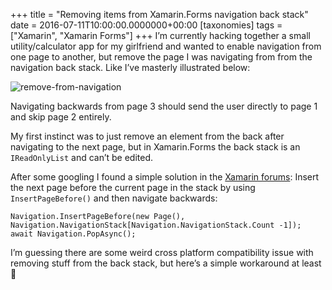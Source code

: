 +++
title = "Removing items from Xamarin.Forms navigation back stack"
date = 2016-07-11T10:00:00.0000000+00:00
[taxonomies]
tags = ["Xamarin", "Xamarin Forms"]
+++
I’m currently hacking together a small utility/calculator app for my girlfriend and wanted to enable navigation from one page to another, but remove the page I was navigating from from the navigation back stack. Like I’ve masterly illustrated below:

![remove-from-navigation](/images/remove-from-navigation.png)

Navigating backwards from page 3 should send the user directly to page 1 and skip page 2 entirely.

My first instinct was to just remove an element from the back after navigating to the next page, but in Xamarin.Forms the back stack is an `IReadOnlyList` and can’t be edited.

After some googling I found a simple solution in the [Xamarin forums](https://forums.xamarin.com/discussion/comment/125273/#Comment_125273): Insert the next page before the current page in the stack by using `InsertPageBefore()` and then navigate backwards:

```
Navigation.InsertPageBefore(new Page(), Navigation.NavigationStack[Navigation.NavigationStack.Count -1]);
await Navigation.PopAsync();
```

I’m guessing there are some weird cross platform compatibility issue with removing stuff from the back stack, but here’s a simple workaround at least 🙂

